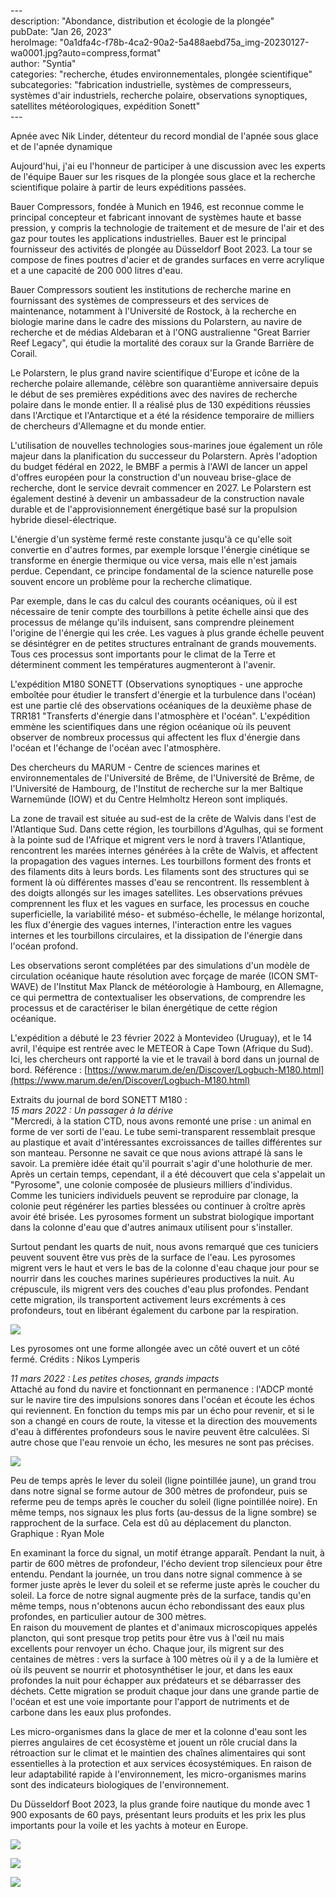\---  
description: "Abondance, distribution et écologie de la plongée"   
pubDate: "Jan 26, 2023"   
heroImage: "0a1dfa4c-f78b-4ca2-90a2-5a488aebd75a_img-20230127-wa0001.jpg?auto=compress,format"   
author: "Syntia"   
categories: "recherche, études environnementales, plongée scientifique"   
subcategories: "fabrication industrielle, systèmes de compresseurs, systèmes d'air industriels, recherche polaire, observations synoptiques, satellites météorologiques, expédition Sonett"   
\---  

Apnée avec Nik Linder, détenteur du record mondial de l'apnée sous glace et de l'apnée dynamique

Aujourd'hui, j'ai eu l'honneur de participer à une discussion avec les experts de l'équipe Bauer sur les risques de la plongée sous glace et la recherche scientifique polaire à partir de leurs expéditions passées.

Bauer Compressors, fondée à Munich en 1946, est reconnue comme le principal concepteur et fabricant innovant de systèmes haute et basse pression, y compris la technologie de traitement et de mesure de l'air et des gaz pour toutes les applications industrielles. Bauer est le principal fournisseur des activités de plongée au Düsseldorf Boot 2023. La tour se compose de fines poutres d'acier et de grandes surfaces en verre acrylique et a une capacité de 200 000 litres d'eau.

Bauer Compressors soutient les institutions de recherche marine en fournissant des systèmes de compresseurs et des services de maintenance, notamment à l'Université de Rostock, à la recherche en biologie marine dans le cadre des missions du Polarstern, au navire de recherche et de médias Aldebaran et à l'ONG australienne "Great Barrier Reef Legacy", qui étudie la mortalité des coraux sur la Grande Barrière de Corail.

Le Polarstern, le plus grand navire scientifique d'Europe et icône de la recherche polaire allemande, célèbre son quarantième anniversaire depuis le début de ses premières expéditions avec des navires de recherche polaire dans le monde entier. Il a réalisé plus de 130 expéditions réussies dans l'Arctique et l'Antarctique et a été la résidence temporaire de milliers de chercheurs d'Allemagne et du monde entier.

L'utilisation de nouvelles technologies sous-marines joue également un rôle majeur dans la planification du successeur du Polarstern. Après l'adoption du budget fédéral en 2022, le BMBF a permis à l'AWI de lancer un appel d'offres européen pour la construction d'un nouveau brise-glace de recherche, dont le service devrait commencer en 2027. Le Polarstern est également destiné à devenir un ambassadeur de la construction navale durable et de l'approvisionnement énergétique basé sur la propulsion hybride diesel-électrique.

L'énergie d'un système fermé reste constante jusqu'à ce qu'elle soit convertie en d'autres formes, par exemple lorsque l'énergie cinétique se transforme en énergie thermique ou vice versa, mais elle n'est jamais perdue. Cependant, ce principe fondamental de la science naturelle pose souvent encore un problème pour la recherche climatique.

Par exemple, dans le cas du calcul des courants océaniques, où il est nécessaire de tenir compte des tourbillons à petite échelle ainsi que des processus de mélange qu'ils induisent, sans comprendre pleinement l'origine de l'énergie qui les crée. Les vagues à plus grande échelle peuvent se désintégrer en de petites structures entraînant de grands mouvements. Tous ces processus sont importants pour le climat de la Terre et déterminent comment les températures augmenteront à l'avenir.

L'expédition M180 SONETT (Observations synoptiques - une approche emboîtée pour étudier le transfert d'énergie et la turbulence dans l'océan) est une partie clé des observations océaniques de la deuxième phase de TRR181 "Transferts d'énergie dans l'atmosphère et l'océan". L'expédition emmène les scientifiques dans une région océanique où ils peuvent observer de nombreux processus qui affectent les flux d'énergie dans l'océan et l'échange de l'océan avec l'atmosphère.

Des chercheurs du MARUM - Centre de sciences marines et environnementales de l'Université de Brême, de l'Université de Brême, de l'Université de Hambourg, de l'Institut de recherche sur la mer Baltique Warnemünde (IOW) et du Centre Helmholtz Hereon sont impliqués.

La zone de travail est située au sud-est de la crête de Walvis dans l'est de l'Atlantique Sud. Dans cette région, les tourbillons d'Agulhas, qui se forment à la pointe sud de l'Afrique et migrent vers le nord à travers l'Atlantique, rencontrent les marées internes générées à la crête de Walvis, et affectent la propagation des vagues internes. Les tourbillons forment des fronts et des filaments dits à leurs bords. Les filaments sont des structures qui se forment là où différentes masses d'eau se rencontrent. Ils ressemblent à des doigts allongés sur les images satellites. Les observations prévues comprennent les flux et les vagues en surface, les processus en couche superficielle, la variabilité méso- et subméso-échelle, le mélange horizontal, les flux d'énergie des vagues internes, l'interaction entre les vagues internes et les tourbillons circulaires, et la dissipation de l'énergie dans l'océan profond.

Les observations seront complétées par des simulations d'un modèle de circulation océanique haute résolution avec forçage de marée (ICON SMT-WAVE) de l'Institut Max Planck de météorologie à Hambourg, en Allemagne, ce qui permettra de contextualiser les observations, de comprendre les processus et de caractériser le bilan énergétique de cette région océanique.

L'expédition a débuté le 23 février 2022 à Montevideo (Uruguay), et le 14 avril, l'équipe est rentrée avec le METEOR à Cape Town (Afrique du Sud). Ici, les chercheurs ont rapporté la vie et le travail à bord dans un journal de bord. Référence : [https://www.marum.de/en/Discover/Logbuch-M180.html](https://www.marum.de/en/Discover/Logbuch-M180.html)

Extraits du journal de bord SONETT M180 :  
_15 mars 2022 : Un passager à la dérive_  
"Mercredi, à la station CTD, nous avons remonté une prise : un animal en forme de ver sorti de l'eau. Le tube semi-transparent ressemblait presque au plastique et avait d'intéressantes excroissances de tailles différentes sur son manteau. Personne ne savait ce que nous avions attrapé là sans le savoir. La première idée était qu'il pourrait s'agir d'une holothurie de mer. Après un certain temps, cependant, il a été découvert que cela s'appelait un "Pyrosome", une colonie composée de plusieurs milliers d'individus. Comme les tuniciers individuels peuvent se reproduire par clonage, la colonie peut régénérer les parties blessées ou continuer à croître après avoir été brisée. Les pyrosomes forment un substrat biologique important dans la colonne d'eau que d'autres animaux utilisent pour s'installer.

Surtout pendant les quarts de nuit, nous avons remarqué que ces tuniciers peuvent souvent être vus près de la surface de l'eau. Les pyrosomes migrent vers le haut et vers le bas de la colonne d'eau chaque jour pour se nourrir dans les couches marines supérieures productives la nuit. Au crépuscule, ils migrent vers des couches d'eau plus profondes. Pendant cette migration, ils transportent activement leurs excréments à ces profondeurs, tout en libérant également du carbone par la respiration.

![](https://images.prismic.io/syntia/f23b0288-fb4d-4a9f-b40c-04c31d3d4cb3_feuerwalze1-von-nikos-web.jpg?auto=compress,format)

Les pyrosomes ont une forme allongée avec un côté ouvert et un côté fermé. Crédits : Nikos Lymperis

_11 mars 2022 : Les petites choses, grands impacts_  
Attaché au fond du navire et fonctionnant en permanence : l'ADCP monté sur le navire tire des impulsions sonores dans l'océan et écoute les échos qui reviennent. En fonction du temps mis par un écho pour revenir, et si le son a changé en cours de route, la vitesse et la direction des mouvements d'eau à différentes profondeurs sous le navire peuvent être calculées. Si autre chose que l'eau renvoie un écho, les mesures ne sont pas précises.

![](https://images.prismic.io/syntia/5d83915d-1ac7-4974-b3f5-37cc84f379d9_planktoncycle-ryanmole-web.jpg?auto=compress,format)

Peu de temps après le lever du soleil (ligne pointillée jaune), un grand trou dans notre signal se forme autour de 300 mètres de profondeur, puis se referme peu de temps après le coucher du soleil (ligne pointillée noire). En même temps, nos signaux les plus forts (au-dessus de la ligne sombre) se rapprochent de la surface. Cela est dû au déplacement du plancton. Graphique : Ryan Mole

En examinant la force du signal, un motif étrange apparaît. Pendant la nuit, à partir de 600 mètres de profondeur, l'écho devient trop silencieux pour être entendu. Pendant la journée, un trou dans notre signal commence à se former juste après le lever du soleil et se referme juste après le coucher du soleil. La force de notre signal augmente près de la surface, tandis qu'en même temps, nous n'obtenons aucun écho rebondissant des eaux plus profondes, en particulier autour de 300 mètres.  
En raison du mouvement de plantes et d'animaux microscopiques appelés plancton, qui sont presque trop petits pour être vus à l'œil nu mais excellents pour renvoyer un écho. Chaque jour, ils migrent sur des centaines de mètres : vers la surface à 100 mètres où il y a de la lumière et où ils peuvent se nourrir et photosynthétiser le jour, et dans les eaux profondes la nuit pour échapper aux prédateurs et se débarrasser des déchets. Cette migration se produit chaque jour dans une grande partie de l'océan et est une voie importante pour l'apport de nutriments et de carbone dans les eaux plus profondes.

Les micro-organismes dans la glace de mer et la colonne d'eau sont les pierres angulaires de cet écosystème et jouent un rôle crucial dans la rétroaction sur le climat et le maintien des chaînes alimentaires qui sont essentielles à la protection et aux services écosystémiques. En raison de leur adaptabilité rapide à l'environnement, les micro-organismes marins sont des indicateurs biologiques de l'environnement.

Du Düsseldorf Boot 2023, la plus grande foire nautique du monde avec 1 900 exposants de 60 pays, présentant leurs produits et les prix les plus importants pour la voile et les yachts à moteur en Europe.

![](https://images.prismic.io/syntia/4b7dae93-5c4e-43d7-9fd3-46492d8a4768_img_20230126_165743-1.jpg?auto=compress,format)

![](https://images.prismic.io/syntia/3849bff5-fc6b-4d66-8c13-24edbdb57bcf_img_20230126_155617.jpg?auto=compress,format)

![](https://images.prismic.io/syntia/bc557b9c-16f6-4ffa-b973-1d4b05f54d06_img_20230126_161245.jpg?auto=compress,format)
